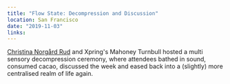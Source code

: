 ```yaml
---
title: "Flow State: Decompression and Discussion"
location: San Francisco
date: "2019-11-03"
links:
---
```


[Christina Norgård Rud](https://twitter.com/rudcn) and Xpring's Mahoney Turnbull hosted a multi sensory decompression ceremony, where attendees bathed in sound, consumed cacao, discussed the week and eased back into a (slightly) more centralised realm of life again.

